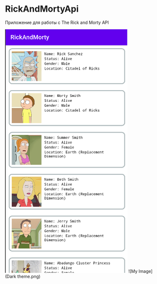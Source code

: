 # RickAndMortyApi

Приложение для работы с The Rick and Morty API

![My Image](LigthTheme.png) ![My Image](Dark theme.png)
